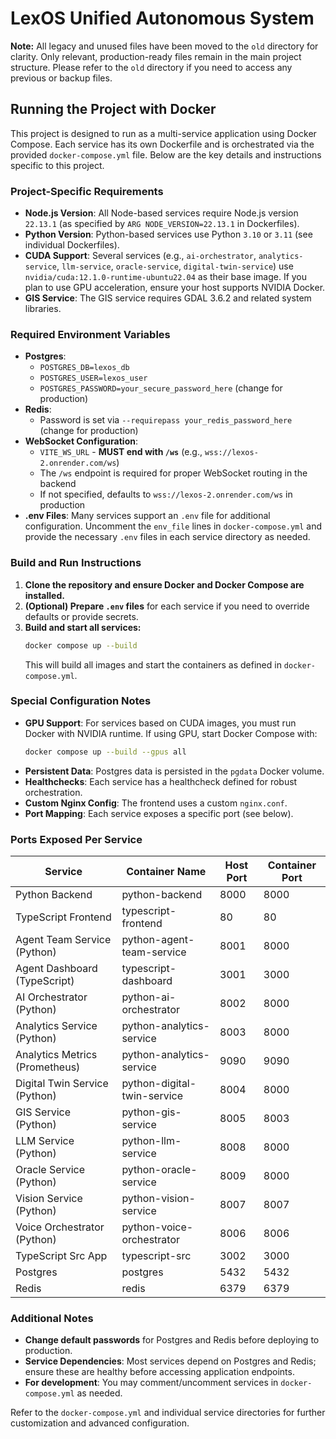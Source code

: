 # LexOS Unified Autonomous System

**Note:** All legacy and unused files have been moved to the `old` directory for clarity. Only relevant, production-ready files remain in the main project structure. Please refer to the `old` directory if you need to access any previous or backup files.

## Running the Project with Docker

This project is designed to run as a multi-service application using Docker Compose. Each service has its own Dockerfile and is orchestrated via the provided `docker-compose.yml` file. Below are the key details and instructions specific to this project.

### Project-Specific Requirements

- **Node.js Version**: All Node-based services require Node.js version `22.13.1` (as specified by `ARG NODE_VERSION=22.13.1` in Dockerfiles).
- **Python Version**: Python-based services use Python `3.10` or `3.11` (see individual Dockerfiles).
- **CUDA Support**: Several services (e.g., `ai-orchestrator`, `analytics-service`, `llm-service`, `oracle-service`, `digital-twin-service`) use `nvidia/cuda:12.1.0-runtime-ubuntu22.04` as their base image. If you plan to use GPU acceleration, ensure your host supports NVIDIA Docker.
- **GIS Service**: The GIS service requires GDAL 3.6.2 and related system libraries.

### Required Environment Variables

- **Postgres**:
  - `POSTGRES_DB=lexos_db`
  - `POSTGRES_USER=lexos_user`
  - `POSTGRES_PASSWORD=your_secure_password_here` (change for production)
- **Redis**:
  - Password is set via `--requirepass your_redis_password_here` (change for production)
- **WebSocket Configuration**:
  - `VITE_WS_URL` - **MUST end with `/ws`** (e.g., `wss://lexos-2.onrender.com/ws`)
  - The `/ws` endpoint is required for proper WebSocket routing in the backend
  - If not specified, defaults to `wss://lexos-2.onrender.com/ws` in production
- **.env Files**: Many services support an `.env` file for additional configuration. Uncomment the `env_file` lines in `docker-compose.yml` and provide the necessary `.env` files in each service directory as needed.

### Build and Run Instructions

1. **Clone the repository and ensure Docker and Docker Compose are installed.**
2. **(Optional) Prepare `.env` files** for each service if you need to override defaults or provide secrets.
3. **Build and start all services:**
   ```sh
   docker compose up --build
   ```
   This will build all images and start the containers as defined in `docker-compose.yml`.

### Special Configuration Notes

- **GPU Support**: For services based on CUDA images, you must run Docker with NVIDIA runtime. If using GPU, start Docker Compose with:
  ```sh
  docker compose up --build --gpus all
  ```
- **Persistent Data**: Postgres data is persisted in the `pgdata` Docker volume.
- **Healthchecks**: Each service has a healthcheck defined for robust orchestration.
- **Custom Nginx Config**: The frontend uses a custom `nginx.conf`.
- **Port Mapping**: Each service exposes a specific port (see below).

### Ports Exposed Per Service

| Service                        | Container Name              | Host Port | Container Port |
|------------------------------- |----------------------------|-----------|---------------|
| Python Backend                 | python-backend              | 8000      | 8000          |
| TypeScript Frontend            | typescript-frontend         | 80        | 80            |
| Agent Team Service (Python)    | python-agent-team-service   | 8001      | 8000          |
| Agent Dashboard (TypeScript)   | typescript-dashboard        | 3001      | 3000          |
| AI Orchestrator (Python)       | python-ai-orchestrator      | 8002      | 8000          |
| Analytics Service (Python)     | python-analytics-service    | 8003      | 8000          |
| Analytics Metrics (Prometheus) | python-analytics-service    | 9090      | 9090          |
| Digital Twin Service (Python)  | python-digital-twin-service | 8004      | 8000          |
| GIS Service (Python)           | python-gis-service          | 8005      | 8003          |
| LLM Service (Python)           | python-llm-service          | 8008      | 8000          |
| Oracle Service (Python)        | python-oracle-service       | 8009      | 8000          |
| Vision Service (Python)        | python-vision-service       | 8007      | 8007          |
| Voice Orchestrator (Python)    | python-voice-orchestrator   | 8006      | 8006          |
| TypeScript Src App             | typescript-src              | 3002      | 3000          |
| Postgres                       | postgres                    | 5432      | 5432          |
| Redis                          | redis                       | 6379      | 6379          |

### Additional Notes

- **Change default passwords** for Postgres and Redis before deploying to production.
- **Service Dependencies**: Most services depend on Postgres and Redis; ensure these are healthy before accessing application endpoints.
- **For development**: You may comment/uncomment services in `docker-compose.yml` as needed.

Refer to the `docker-compose.yml` and individual service directories for further customization and advanced configuration.
